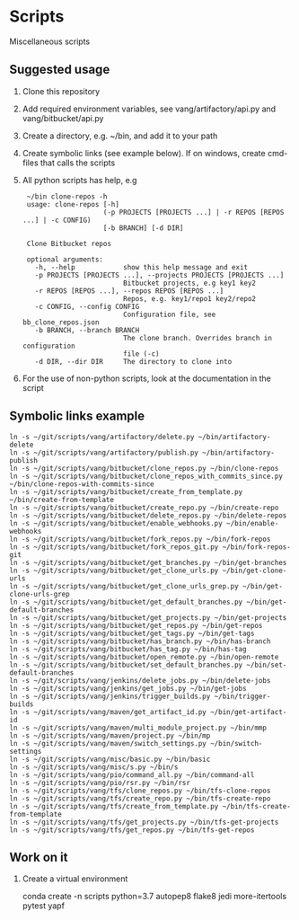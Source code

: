 # Scripts

Miscellaneous scripts

## Suggested usage ##

1. Clone this repository
2. Add required environment variables, see vang/artifactory/api.py and vang/bitbucket/api.py
2. Create a directory, e.g. ~/bin, and add it to your path
3. Create symbolic links (see example below). If on windows, create cmd-files that calls the scripts
4. All python scripts has help, e.g 

        ~/bin clone-repos -h
        usage: clone-repos [-h]
                           (-p PROJECTS [PROJECTS ...] | -r REPOS [REPOS ...] | -c CONFIG)
                           [-b BRANCH] [-d DIR]
        
        Clone Bitbucket repos
        
        optional arguments:
          -h, --help            show this help message and exit
          -p PROJECTS [PROJECTS ...], --projects PROJECTS [PROJECTS ...]
                                Bitbucket projects, e.g key1 key2
          -r REPOS [REPOS ...], --repos REPOS [REPOS ...]
                                Repos, e.g. key1/repo1 key2/repo2
          -c CONFIG, --config CONFIG
                                Configuration file, see bb_clone_repos.json
          -b BRANCH, --branch BRANCH
                                The clone branch. Overrides branch in configuration
                                file (-c)
          -d DIR, --dir DIR     The directory to clone into

5. For the use of non-python scripts, look at the documentation in the script
      
## Symbolic links example ##

    ln -s ~/git/scripts/vang/artifactory/delete.py ~/bin/artifactory-delete
    ln -s ~/git/scripts/vang/artifactory/publish.py ~/bin/artifactory-publish
    ln -s ~/git/scripts/vang/bitbucket/clone_repos.py ~/bin/clone-repos
    ln -s ~/git/scripts/vang/bitbucket/clone_repos_with_commits_since.py ~/bin/clone-repos-with-commits-since
    ln -s ~/git/scripts/vang/bitbucket/create_from_template.py ~/bin/create-from-template
    ln -s ~/git/scripts/vang/bitbucket/create_repo.py ~/bin/create-repo
    ln -s ~/git/scripts/vang/bitbucket/delete_repos.py ~/bin/delete-repos
    ln -s ~/git/scripts/vang/bitbucket/enable_webhooks.py ~/bin/enable-webhooks
    ln -s ~/git/scripts/vang/bitbucket/fork_repos.py ~/bin/fork-repos
    ln -s ~/git/scripts/vang/bitbucket/fork_repos_git.py ~/bin/fork-repos-git
    ln -s ~/git/scripts/vang/bitbucket/get_branches.py ~/bin/get-branches
    ln -s ~/git/scripts/vang/bitbucket/get_clone_urls.py ~/bin/get-clone-urls
    ln -s ~/git/scripts/vang/bitbucket/get_clone_urls_grep.py ~/bin/get-clone-urls-grep
    ln -s ~/git/scripts/vang/bitbucket/get_default_branches.py ~/bin/get-default-branches
    ln -s ~/git/scripts/vang/bitbucket/get_projects.py ~/bin/get-projects
    ln -s ~/git/scripts/vang/bitbucket/get_repos.py ~/bin/get-repos
    ln -s ~/git/scripts/vang/bitbucket/get_tags.py ~/bin/get-tags
    ln -s ~/git/scripts/vang/bitbucket/has_branch.py ~/bin/has-branch
    ln -s ~/git/scripts/vang/bitbucket/has_tag.py ~/bin/has-tag
    ln -s ~/git/scripts/vang/bitbucket/open_remote.py ~/bin/open-remote
    ln -s ~/git/scripts/vang/bitbucket/set_default_branches.py ~/bin/set-default-branches
    ln -s ~/git/scripts/vang/jenkins/delete_jobs.py ~/bin/delete-jobs
    ln -s ~/git/scripts/vang/jenkins/get_jobs.py ~/bin/get-jobs
    ln -s ~/git/scripts/vang/jenkins/trigger_builds.py ~/bin/trigger-builds
    ln -s ~/git/scripts/vang/maven/get_artifact_id.py ~/bin/get-artifact-id
    ln -s ~/git/scripts/vang/maven/multi_module_project.py ~/bin/mmp
    ln -s ~/git/scripts/vang/maven/project.py ~/bin/mp
    ln -s ~/git/scripts/vang/maven/switch_settings.py ~/bin/switch-settings
    ln -s ~/git/scripts/vang/misc/basic.py ~/bin/basic
    ln -s ~/git/scripts/vang/misc/s.py ~/bin/s
    ln -s ~/git/scripts/vang/pio/command_all.py ~/bin/command-all
    ln -s ~/git/scripts/vang/pio/rsr.py ~/bin/rsr
    ln -s ~/git/scripts/vang/tfs/clone_repos.py ~/bin/tfs-clone-repos
    ln -s ~/git/scripts/vang/tfs/create_repo.py ~/bin/tfs-create-repo
    ln -s ~/git/scripts/vang/tfs/create_from_template.py ~/bin/tfs-create-from-template
    ln -s ~/git/scripts/vang/tfs/get_projects.py ~/bin/tfs-get-projects
    ln -s ~/git/scripts/vang/tfs/get_repos.py ~/bin/tfs-get-repos


## Work on it

1. Create a virtual environment

    conda create -n scripts python=3.7 autopep8 flake8 jedi more-itertools pytest yapf
